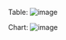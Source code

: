 Table:
![image](https://github.com/turbonomic/visualization/assets/30292381/c3c0810f-223a-42fd-bcf3-ec4423158982)

Chart:
![image](https://github.com/turbonomic/visualization/assets/30292381/c284aece-22a3-4494-9c23-7e22c53c692e)
